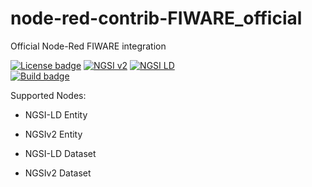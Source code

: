 # node-red-contrib-FIWARE_official

Official Node-Red FIWARE integration

[![License badge](https://img.shields.io/github/license/FIWARE/node-red-contrib-FIWARE_official.svg)](https://opensource.org/licenses/Apache-2.0)
[![NGSI v2](https://nexus.lab.fiware.org/repository/raw/public/badges/specifications/ngsiv2.svg)](http://fiware.github.io/specifications/ngsiv2/stable/)
[![NGSI LD](https://nexus.lab.fiware.org/repository/raw/public/badges/specifications/ngsi-ld.svg)](https://www.etsi.org/deliver/etsi_gs/CIM/001_099/009/01.01.01_60/gs_CIM009v010101p.pdf)
<br>
[![Build badge](https://img.shields.io/travis/FIWARE/node-red-contrib-FIWARE_official.svg)](https://travis-ci.org/FIWARE/node-red-contrib-FIWARE_official/)

Supported Nodes: 

* NGSI-LD Entity
* NGSIv2 Entity

* NGSI-LD Dataset
* NGSIv2 Dataset
